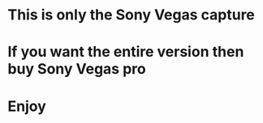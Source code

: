 # This is only the Sony Vegas capture
# If you want the entire version then buy Sony Vegas pro
# Enjoy
